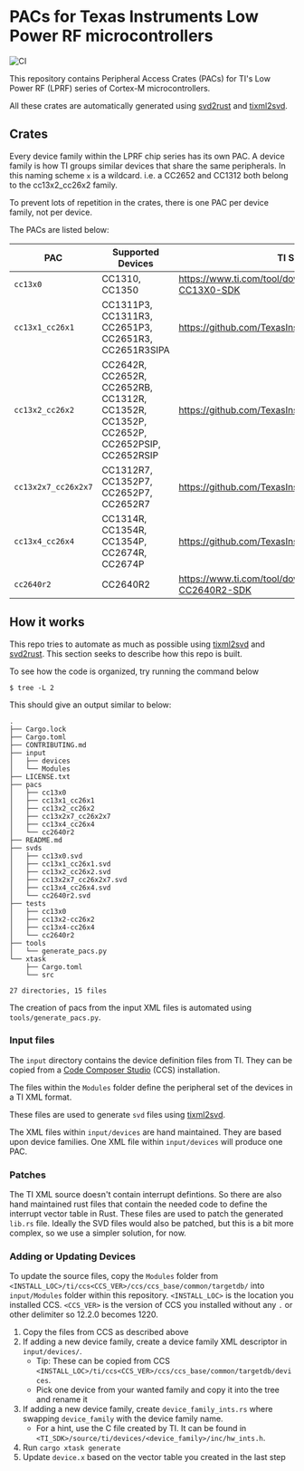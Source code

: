 # PACs for Texas Instruments Low Power RF microcontrollers

![CI](https://github.com/seanmlyons22/ti-lprf-pacs/actions/workflows/ci.yml/badge.svg)

This repository contains Peripheral Access Crates (PACs) for TI's Low Power RF
(LPRF) series of Cortex-M microcontrollers.

All these crates are automatically generated using [svd2rust] and [tixml2svd].

## Crates

Every device family within the LPRF chip series has its own PAC.
A device family is how TI groups similar devices that share the same peripherals.
In this naming scheme `x` is a wildcard. i.e. a CC2652 and CC1312 both belong
to the cc13x2_cc26x2 family.

To prevent lots of repetition in the crates, there is one PAC per device family,
not per device.

The PACs are listed below:

| PAC                 | Supported Devices                                                                      | TI SDK Link                                                                        | target                       |
|---------------------|----------------------------------------------------------------------------------------|------------------------------------------------------------------------------------|------------------------------|
| `cc13x0`            | CC1310, CC1350                                                                         | https://www.ti.com/tool/download/SIMPLELINK-CC13X0-SDK                             | `thumbv7m-none-eabi`         |
| `cc13x1_cc26x1`     | CC1311P3, CC1311R3, CC2651P3, CC2651R3, CC2651R3SIPA                                   | https://github.com/TexasInstruments/cc13xx_cc26xx_sdk                              | `thumbv7em-none-eabi`        |
| `cc13x2_cc26x2`     | CC2642R, CC2652R, CC2652RB, CC1312R, CC1352R, CC1352P, CC2652P, CC2652PSIP, CC2652RSIP | https://github.com/TexasInstruments/cc13xx_cc26xx_sdk                              | `thumbv7em-none-eabihf`      |
| `cc13x2x7_cc26x2x7` | CC1312R7, CC1352P7, CC2652P7, CC2652R7                                                 | https://github.com/TexasInstruments/cc13xx_cc26xx_sdk                              | `thumbv7em-none-eabihf`      |
| `cc13x4_cc26x4`     | CC1314R, CC1354R, CC1354P, CC2674R, CC2674P                                            | https://github.com/TexasInstruments/cc13xx_cc26xx_sdk                              | `thumbv8m.main-none-eabihf`  |
| `cc2640r2`          | CC2640R2                                                                               | https://www.ti.com/tool/download/SIMPLELINK-CC2640R2-SDK                           | `thumbv7m-none-eabi`         |

## How it works

This repo tries to automate as much as possible using [tixml2svd] and [svd2rust].
This section seeks to describe how this repo is built.

To see how the code is organized, try running the command below

```
$ tree -L 2
```
This should give an output similar to below:

```
.
├── Cargo.lock
├── Cargo.toml
├── CONTRIBUTING.md
├── input
│   ├── devices
│   └── Modules
├── LICENSE.txt
├── pacs
│   ├── cc13x0
│   ├── cc13x1_cc26x1
│   ├── cc13x2_cc26x2
│   ├── cc13x2x7_cc26x2x7
│   ├── cc13x4_cc26x4
│   └── cc2640r2
├── README.md
├── svds
│   ├── cc13x0.svd
│   ├── cc13x1_cc26x1.svd
│   ├── cc13x2_cc26x2.svd
│   ├── cc13x2x7_cc26x2x7.svd
│   ├── cc13x4_cc26x4.svd
│   └── cc2640r2.svd
├── tests
│   ├── cc13x0
│   ├── cc13x2-cc26x2
│   ├── cc13x4-cc26x4
│   └── cc2640r2
├── tools
│   └── generate_pacs.py
└── xtask
    ├── Cargo.toml
    └── src

27 directories, 15 files
```

The creation of pacs from the input XML files is automated using
`tools/generate_pacs.py`.

### Input files

The `input` directory contains the device definition files from TI. They can be
copied from a
[Code Composer Studio](https://www.ti.com/tool/CCSTUDIO#downloads) (CCS)
installation.

The files within the `Modules` folder define the peripheral set of the devices
in a TI XML format.

These files are used to generate `svd` files using [tixml2svd].

The XML files within `input/devices` are hand maintained. They are based upon
device families.  One XML file within `input/devices` will produce one PAC.

### Patches

The TI XML source doesn't contain interrupt defintions. So there are also hand
maintained rust files that contain the needed code to define the interrupt
vector table in Rust. These files are used to patch the generated
`lib.rs` file. Ideally the SVD files would also be patched, but this is a bit
more complex, so we use a simpler solution, for now.

### Adding or Updating Devices

To update the source files, copy the `Modules` folder from
`<INSTALL_LOC>/ti/ccs<CCS_VER>/ccs/ccs_base/common/targetdb/`
into `input/Modules` folder within this repository. `<INSTALL_LOC>` is the
location you installed CCS. `<CCS_VER>` is the version of CCS you installed
without any `.` or other delimiter so 12.2.0 becomes 1220.

1. Copy the files from CCS as described above
1. If adding a new device family, create a device family XML descriptor in
   `input/devices/`.
    - Tip: These can be copied from CCS
      `<INSTALL_LOC>/ti/ccs<CCS_VER>/ccs/ccs_base/common/targetdb/devices`.
    - Pick one device from your wanted family and copy it into the tree and
      rename it
1. If adding a new device family, create `device_family_ints.rs` where swapping
   `device_family` with the device family name.
   - For a hint, use the C file created by TI. It can be found in
     `<TI_SDK>/source/ti/devices/<device_family>/inc/hw_ints.h`.
1. Run `cargo xtask generate`
1. Update `device.x` based on the vector table you created in the last step

[svd2rust]: https://github.com/rust-embedded/svd2rust
[tixml2svd]: https://github.com/dhoove/tixml2svd

